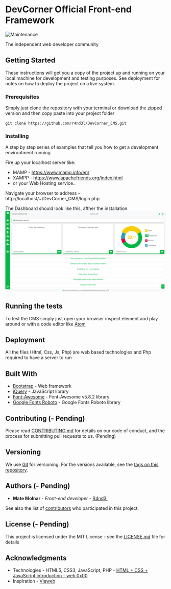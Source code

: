 # DevCorner Official Front-end Framework

![Maintenance](https://img.shields.io/maintenance/yes/2019.svg?logo=DevCorner)


The independent web developer community

## Getting Started

These instructions will get you a copy of the project up and running on your local machine for development and testing purposes. See deployment for notes on how to deploy the project on a live system.

### Prerequisites

Simply just clone the repository with your terminal or download the zipped version and then copy paste into your project folder

```
git clone https://github.com/r4nd3l/DevCorner_CMS.git
```

### Installing

A step by step series of examples that tell you how to get a development environtment running

Fire up your localhost server like:
- MAMP - https://www.mamp.info/en/
- XAMPP - https://www.apachefriends.org/index.html
- or your Web Hosting service..

Navigate your browser to address - http://localhost/~/DevCorner_CMS/login.php

The Dashboard should look like this, afther the installation
![DevCorner_CMS](https://github.com/r4nd3l/DevCorner_CMS/blob/master/img/sample_03.png)

## Running the tests

To test the CMS simply just open your browser inspect element and play around or with a code editor like [Atom](https://atom.io/)

## Deployment

All the files (Html, Css, Js, Php) are web based technologies and Php required to have a server to run

## Built With

* [Bootstrap](https://getbootstrap.com/) - Web framework
* [jQuery](https://jquery.com/) - JavaScript library
* [Font-Awesome](https://use.fontawesome.com/releases/v5.8.2/css/all.css) - Font-Awesome v5.8.2 library
* [Google Fonts Roboto](https://fonts.googleapis.com/css?family=Roboto&display=swap) - Google Fonts Roboto library

## Contributing (- Pending)

Please read [CONTRIBUTING.md](https://gitlab.com/01_web_development/devcorner_frontend_framework) for details on our code of conduct, and the process for submitting pull requests to us. (Pending)

## Versioning

We use [Git](https://git-scm.com/) for versioning. For the versions available, see the [tags on this repository](https://gitlab.com/01_web_development/devcorner_frontend_framework/tags).

## Authors (- Pending)

* **Mate Molnar** - *Front-end developer* - [R4nd3l](https://github.com/r4nd3l)

See also the list of [contributors](https://gitlab.com/project/contributors) who participated in this project.

## License (- Pending)

This project is licensed under the MIT License - see the [LICENSE.md](LICENSE.md) file for details

## Acknowledgments

* Technologies - HTML5, CSS3, JavaScript, PHP - [HTML + CSS + JavaScript introduction - web 0x00](https://youtu.be/jmgsgjPn1vs)
* Inspiration - [Viaweb](https://en.wikipedia.org/wiki/Viaweb)

